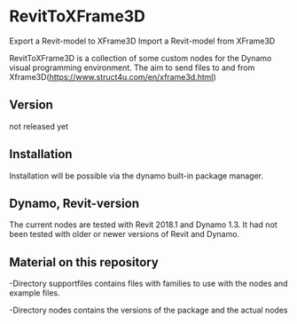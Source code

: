 # RevitToXFrame3D
Export a Revit-model to XFrame3D
Import a Revit-model from XFrame3D

RevitToXFrame3D is a collection of some custom nodes for the Dynamo visual programming environment. The aim to send files to and from Xframe3D(https://www.struct4u.com/en/xframe3d.html)

## Version
not released yet

## Installation
Installation will be possible via the dynamo built-in package manager.

## Dynamo, Revit-version
The current nodes are tested with Revit 2018.1 and Dynamo 1.3.
It had not been tested with older or newer versions of Revit and Dynamo.

## Material on this repository
-Directory supportfiles contains files with families to use with the nodes and example files.

-Directory nodes contains the versions of the package and the actual nodes

